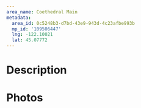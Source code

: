 ```yaml
---
area_name: Coethedral Main
metadata:
  area_id: 0c5248b3-d7bd-43e9-943d-4c23afbe993b
  mp_id: '109506447'
  lng: -122.10021
  lat: 45.07772
---
```

# Description

# Photos

